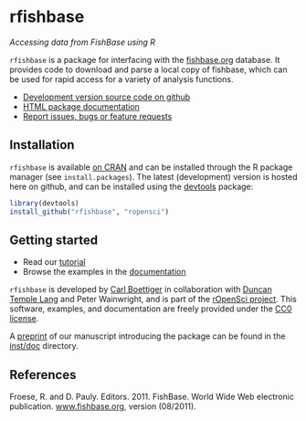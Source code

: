 rfishbase
=========

 _Accessing data from FishBase using R_
 
`rfishbase` is a package for interfacing with the [fishbase.org](http://fishbase.org) database. It provides code to download and parse a local copy of fishbase, which can be used for rapid access for a variety of analysis functions. 


- [Development version source code on github](https://github.com/ropensci/rfishbase)
- [HTML package documentation](http://ropensci.github.com/rfishbase/)
- [Report issues, bugs or feature requests](https://github.com/ropensci/rfishbase/issues)

Installation
------------

`rfishbase` is available [on CRAN](http://cran.r-project.org/web/packages/rfishbase/) and can be installed through the R package manager (see `install.packages`).  The latest (development) version is hosted here on github, and can be installed using the [devtools](https://github.com/hadley/devtools) package:

```r
library(devtools)
install_github("rfishbase", "ropensci")
```

Getting started
---------------

- Read our [tutorial](https://github.com/ropensci/rfishbase/blob/master/inst/doc/rfishbase/rfishbase_github.md)
- Browse the examples in the [documentation](http://ropensci.github.com/rfishbase/)


`rfishbase` is developed by [Carl Boettiger](https://github.com/cboettig) in collaboration with [Duncan Temple Lang](https://github.com/duncantl) and Peter Wainwright, and is part of the [rOpenSci project](http://github.com/ropensci).  This software, examples, and documentation are freely provided under the [CC0 license](http://creativecommons.org/publicdomain/zero/1.0/).

A [preprint](https://github.com/ropensci/rfishbase/blob/master/inst/doc/rfishbase/rfishbase_github.md) of our manuscript introducing the package can be found in the [inst/doc](https://github.com/ropensci/rfishbase/tree/master/inst/doc) directory.

References
----------

Froese, R. and D. Pauly. Editors. 2011. FishBase.
World Wide Web electronic publication.
www.fishbase.org, version (08/2011).

